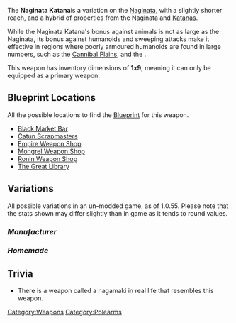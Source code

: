The **Naginata Katana**is a variation on the
[Naginata](Naginata.md "wikilink"), with a slightly shorter reach, and a
hybrid of properties from the Naginata and
[Katanas](Katanas.md "wikilink").

While the Naginata Katana's bonus against animals is not as large as the
Naginata, its bonus against humanoids and sweeping attacks make it
effective in regions where poorly armoured humanoids are found in large
numbers, such as the [Cannibal Plains](Cannibal_Plains.md "wikilink"), [](Fog_Islands.md) and the [](Fishman_Island.md).

This weapon has inventory dimensions of **1x9**, meaning it can only be
equipped as a primary weapon.

## Blueprint Locations

<span class="">All the possible locations to find the
</span>[Blueprint](Blueprints.md "wikilink")<span class=""> for this
weapon.</span>

- [Black Market Bar](Black_Market_Bar.md "wikilink")
- [Catun Scrapmasters](Catun_Scrapmasters.md "wikilink")
- [Empire Weapon Shop](Empire_Weapon_Shop.md "wikilink")
- [Mongrel Weapon Shop](Mongrel_Weapon_Shop.md "wikilink")
- [Ronin Weapon Shop](Ronin_Weapon_Shop.md "wikilink")
- [The Great Library](The_Great_Library.md "wikilink")

## Variations

All possible variations in an un-modded game, as of 1.0.55. Please note
that the stats shown may differ slightly than in game as it tends to
round values.

### *Manufacturer*

### *Homemade*

## Trivia

- There is a weapon called a nagamaki in real life that resembles this
  weapon.

[Category:Weapons](Category:Weapons "wikilink")
[Category:Polearms](Category:Polearms "wikilink")
